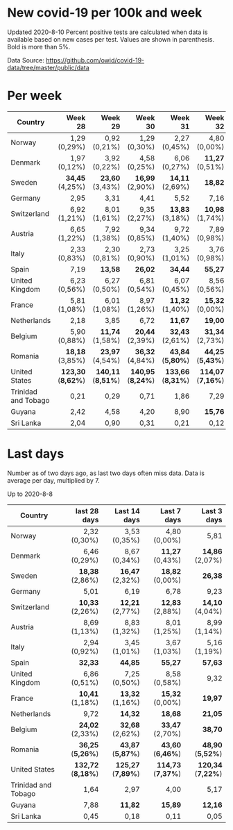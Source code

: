 # New covid-19 per 100k and week
Updated 2020-8-10
Percent positive tests are calculated when data is available based on new cases per test.  Values are shown in parenthesis.  Bold is more than 5%.

Data Source: https://github.com/owid/covid-19-data/tree/master/public/data

# Per week
|Country|Week 28|Week 29|Week 30|Week 31|Week 32|Week 33|
| --- | --: | --: | --: | --: | --: | --: |
|Norway|1,29 (0,29%) |0,92 (0,21%) |1,29 (0,30%) |2,27 (0,45%) |4,80 (0,00%) |0,00 |
|Denmark|1,97 (0,12%) |3,92 (0,22%) |4,58 (0,25%) |6,06 (0,27%) |**11,27** (0,51%) |0,00 |
|Sweden|**34,45** (4,25%) |**23,60** (3,43%) |**16,99** (2,90%) |**14,11** (2,69%) |**18,82** |0,00 |
|Germany|2,95 |3,31 |4,41 |5,52 |7,16 |3,64 |
|Switzerland|6,92 (1,21%) |8,01 (1,61%) |9,35 (2,27%) |**13,83** (3,18%) |**10,98** (1,74%) |**12,29** |
|Austria|6,65 (1,22%) |7,92 (1,38%) |9,34 (0,85%) |9,72 (1,40%) |7,89 (0,98%) |5,91 |
|Italy|2,33 (0,83%) |2,30 (0,81%) |2,73 (0,90%) |3,25 (1,01%) |3,76 (0,98%) |5,36 |
|Spain|7,19 |**13,58** |**26,02** |**34,44** |**55,27** |0,00 |
|United Kingdom|6,23 (0,56%) |6,27 (0,50%) |6,81 (0,54%) |6,07 (0,45%) |8,56 (0,56%) |**10,95** |
|France|5,81 (1,08%) |6,01 (1,08%) |8,97 (1,26%) |**11,32** (1,40%) |**15,32** (0,00%) |0,00 |
|Netherlands|2,18 |3,85 |6,72 |**11,67** |**19,00** |**23,57** |
|Belgium|5,90 (0,88%) |**11,74** (1,58%) |**20,44** (2,39%) |**32,43** (2,61%) |**31,34** (2,73%) |0,12 |
|Romania|**18,18** (3,85%) |**23,97** (4,54%) |**36,32** (4,84%) |**43,84** (**5,80%**) |**44,25** (**5,43%**) |**41,66** |
|United States|**123,30** (**8,62%**) |**140,11** (**8,51%**) |**140,95** (**8,24%**) |**133,66** (**8,31%**) |**114,07** (**7,16%**) |**99,07** |
|Trinidad and Tobago|0,21 |0,29 |0,71 |1,86 |7,29 |2,00 |
|Guyana|2,42 |4,58 |4,20 |8,90 |**15,76** |**12,46** |
|Sri Lanka|2,04 |0,90 |0,31 |0,21 |0,12 |0,10 |

# Last days
Number as of two days ago, as last two days often miss data.  Data is average per day, multiplied by 7.

Up to 2020-8-8

|Country|last 28 days|Last 14 days|Last 7 days|Last 3 days|
| --- | --: | --: | --: | --: |
|Norway|2,32 (0,30%)|3,53 (0,35%)|4,80 (0,00%)|5,81|
|Denmark|6,46 (0,29%)|8,67 (0,34%)|**11,27** (0,43%)|**14,86** (2,07%)|
|Sweden|**18,38** (2,86%)|**16,47** (2,32%)|**18,82** (0,00%)|**26,38**|
|Germany|5,01|6,19|6,78|9,23|
|Switzerland|**10,33** (2,26%)|**12,21** (2,77%)|**12,83** (2,88%)|**14,10** (4,04%)|
|Austria|8,69 (1,13%)|8,83 (1,32%)|8,01 (1,25%)|8,99 (1,14%)|
|Italy|2,94 (0,92%)|3,45 (1,01%)|3,67 (1,03%)|5,16 (1,19%)|
|Spain|**32,33**|**44,85**|**55,27**|**57,63**|
|United Kingdom|6,86 (0,51%)|7,25 (0,50%)|8,58 (0,58%)|9,32|
|France|**10,41** (1,18%)|**13,32** (1,16%)|**15,32** (0,00%)|**19,97**|
|Netherlands|9,72|**14,32**|**18,68**|**21,05**|
|Belgium|**24,02** (2,33%)|**32,68** (2,62%)|**33,47** (2,70%)|**38,70**|
|Romania|**36,25** (**5,26%**)|**43,87** (**5,87%**)|**43,60** (**6,46%**)|**48,90** (**5,52%**)|
|United States|**132,72** (**8,18%**)|**125,27** (**7,89%**)|**114,73** (**7,37%**)|**120,34** (**7,22%**)|
|Trinidad and Tobago|1,64|2,97|4,00|5,17|
|Guyana|7,88|**11,82**|**15,89**|**12,16**|
|Sri Lanka|0,45|0,18|0,11|0,05|
